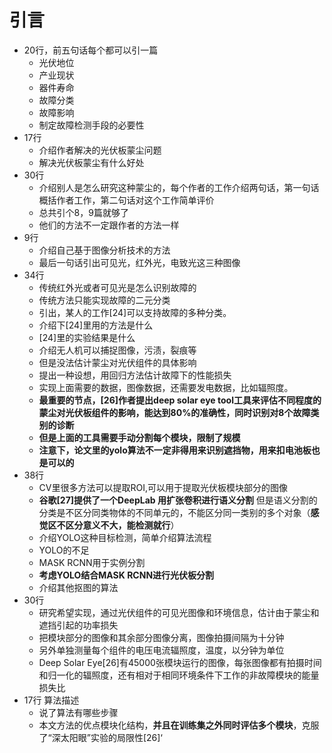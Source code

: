 # 引言
- 20行，前五句话每个都可以引一篇
	- 光伏地位
	- 产业现状
	- 器件寿命
	- 故障分类
	- 故障影响
	- 制定故障检测手段的必要性
- 17行
	- 介绍作者解决的光伏板蒙尘问题
	- 解决光伏板蒙尘有什么好处
- 30行
	- 介绍别人是怎么研究这种蒙尘的，每个作者的工作介绍两句话，第一句话概括作者工作，第二句话对这个工作简单评价
	- 总共引个8，9篇就够了
	- 他们的方法不一定跟作者的方法一样
- 9行
	- 介绍自己基于图像分析技术的方法
	- 最后一句话引出可见光，红外光，电致光这三种图像
- 34行
	- 传统红外光或者可见光是怎么识别故障的
	- 传统方法只能实现故障的二元分类
	- 引出，某人的工作[24]可以支持故障的多种分类。
	- 介绍下[24]里用的方法是什么
	- [24]里的实验结果是什么
	- 介绍无人机可以捕捉图像，污渍，裂痕等
	- 但是没法估计蒙尘对光伏组件的具体影响
	- 提出一种设想，用回归方法估计故障下的性能损失
	- 实现上面需要的数据，图像数据，还需要发电数据，比如辐照度。
	- **最重要的节点，[26]作者提出deep solar eye tool工具来评估不同程度的蒙尘对光伏板组件的影响，能达到80%的准确性，同时识别对8个故障类别的诊断**
	- **但是上面的工具需要手动分割每个模块，限制了规模**
	- **注意下，论文里的yolo算法不一定非得用来识别遮挡物，用来扣电池板也是可以的**
- 38行
	- CV里很多方法可以提取ROI,可以用于提取光伏板模块部分的图像
	- **谷歌[27]提供了一个DeepLab 用扩张卷积进行语义分割** 但是语义分割的分类是不区分同类物体的不同单元的，不能区分同一类别的多个对象（**感觉区不区分意义不大，能检测就行**）
	- 介绍YOLO这种目标检测，简单介绍算法流程
	- YOLO的不足
	- MASK RCNN用于实例分割
	- **考虑YOLO结合MASK RCNN进行光伏板分割**
	- 介绍其他抠图的算法
- 30行
	- 研究希望实现，通过光伏组件的可见光图像和环境信息，估计由于蒙尘和遮挡引起的功率损失
	- 把模块部分的图像和其余部分图像分离，图像拍摄间隔为十分钟
	- 另外单独测量每个组件的电压电流辐照度，温度，以分钟为单位
	- Deep Solar Eye[26]有45000张模块运行的图像，每张图像都有拍摄时间和归一化的辐照度，还有相对于相同环境条件下工作的非故障模块的能量损失比
- 17行 算法描述
	- 说了算法有哪些步骤
	- 本文方法的优点模块化结构，**并且在训练集之外同时评估多个模块**，克服了“深太阳眼”实验的局限性[26]‘
